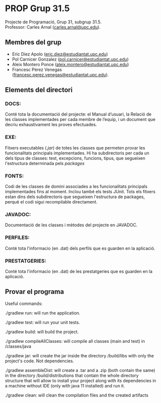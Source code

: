 # PROP Grup 31.5
Projecte de Programació, Grup 31, subgrup 31.5. <br>Professor: Carles Arnal ([carles.arnal@upc.edu]()).

## Membres del grup

- Eric Díez Apolo ([eric.diez@estudiantat.upc.edu]())
- Pol Carnicer Gonzalez ([pol.carnicer@estudiantat.upc.edu]())
- Aleix Montero Ponce ([aleix.montero@estudiantat.upc.edu]())
- Francesc Pérez Venegas ([francesc.perez.venegas@estudiantat.upc.edu]()).

## Elements del directori

### DOCS:
Conté tota la documentació del projecte: el Manual d’usuari, la Relació de les classes implementades per cada membre de l’equip, 
i un document que decriu exhaustivament les proves efectuades.

### EXE:
Fitxers executables (*.jar*) de totes les classes que permeten provar les funcionalitats principals implementades.
Hi ha subdirectoris per cada un dels tipus de classes: test, excepcions, funcions, tipus, que segueixen l'estructura
determinada pels *packages*

### FONTS:
Codi de les classes de domini associades a les funcionalitats principals implementades fins al moment. Inclou també els
tests JUnit. Tots els fitxers estan dins dels subdirectoris que segueixen l'estructura de packages, perquè el codi sigui
recompilable directament.

### JAVADOC:
Documentació de les classes i mètodes del projecte en JAVADOC.

### PERFILES:
Conté tota l'informacio (en .dat) dels perfils que es guarden en la aplicació.

### PRESTATGERIES:
Conté tota l'informacio (en .dat) de les prestatgeries que es guarden en la aplicació.


## Provar el programa


Useful commands:

./gradlew run: will run the application.

./gradlew test: will run your unit tests. 

./gradlew build: will build the project.

./gradlew compileAllClasses: will compile all classes (main and test) in <project root>/classes/java

./gradlew jar: will create the jar inside the directory <project root>/build/libs with only the project's code. Not dependencies.


./gradlew assembleDist: will create a .tar and a .zip (both contain the same) in the directory <project root>/build/distributions that contain the whole directory structure that will allow to install your project along with its dependencies in a machine without IDE (only with java 11 installed) and run it.


./gradlew clean: will clean the compilation files and the created artifacts


